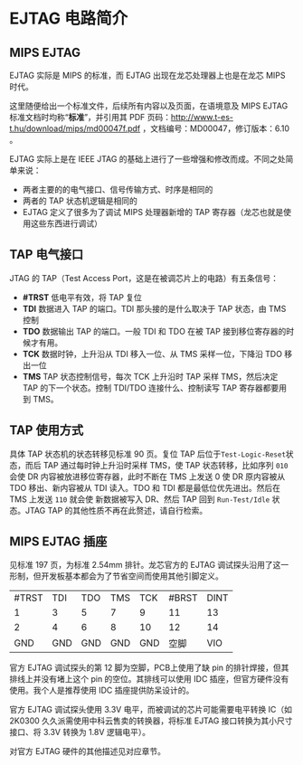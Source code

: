 
# EJTAG 电路简介

## MIPS EJTAG

EJTAG 实际是 MIPS 的标准，而 EJTAG 出现在龙芯处理器上也是在龙芯 MIPS 时代。

这里随便给出一个标准文件，后续所有内容以及页面，在语境意及 MIPS EJTAG 标准文档时均称“**标准**”，并引用其 PDF 页码：http://www.t-es-t.hu/download/mips/md00047f.pdf ，文档编号：MD00047，修订版本：6.10 。

EJTAG 实际上是在 IEEE JTAG 的基础上进行了一些增强和修改而成。不同之处简单来说：

- 两者主要的的电气接口、信号传输方式、时序是相同的
- 两者的 TAP 状态机逻辑是相同的
- EJTAG 定义了很多为了调试 MIPS 处理器新增的 TAP 寄存器（龙芯也就是使用这些东西进行调试）

## TAP 电气接口

JTAG 的 TAP（Test Access Port，这是在被调芯片上的电路）有五条信号：

- **\#TRST** 低电平有效，将 TAP 复位
- **TDI** 数据进入 TAP 的端口。TDI 那头接的是什么取决于 TAP 状态，由 TMS 控制
- **TDO** 数据输出 TAP 的端口。一般 TDI 和 TDO 在被 TAP 接到移位寄存器的时候才有用。
- **TCK** 数据时钟，上升沿从 TDI 移入一位、从 TMS 采样一位，下降沿 TDO 移出一位
- **TMS** TAP 状态控制信号，每次 TCK 上升沿时 TAP 采样 TMS，然后决定 TAP 的下一个状态。控制 TDI/TDO 连接什么、控制读写 TAP 寄存器都要用到 TMS。

## TAP 使用方式

具体 TAP 状态机的状态转移见标准 90 页。复位 TAP 后位于`Test-Logic-Reset`状态，而后 TAP 通过每时钟上升沿时采样 TMS，使 TAP 状态转移，比如序列 `010` 会使 DR 内容被放进移位寄存器，此时不断在 TMS 上发送 0 使 DR 原内容被从 TDO 移出、新内容被从 TDI 读入。TDO 和 TDI 都是最低位优先进出。然后在 TMS 上发送 `110` 就会使 新数据被写入 DR、然后 TAP 回到 `Run-Test/Idle` 状态。JTAG TAP 的其他性质不再在此赘述，请自行检索。

## MIPS EJTAG 插座

见标准 197 页，为标准 2.54mm 排针。龙芯官方的 EJTAG 调试探头沿用了这一形制，但开发板基本都会为了节省空间而使用其他引脚定义。

||||||||
|-|-|-|-|-|-|-|
|\#TRST|TDI|TDO|TMS|TCK|#BRST|DINT|
|1|3|5|7|9|11|13|
|2|4|6|8|10|12|14|
|GND|GND|GND|GND|GND|空脚|VIO|

官方 EJTAG 调试探头的第 12 脚为空脚，PCB上使用了缺 pin 的排针焊接，但其排线上并没有堵上这个 pin 的空位。其排线可以使用 IDC 插座，但官方硬件没有使用。我个人是推荐使用 IDC 插座提供防呆设计的。

官方 EJTAG 调试探头使用 3.3V 电平，而被调试的芯片可能需要电平转换 IC（如 2K0300 久久派需使用中科云售卖的转换器，将标准 EJTAG 接口转换为其小尺寸接口、将 3.3V 转换为 1.8V 逻辑电平）。

对官方 EJTAG 硬件的其他描述见对应章节。

